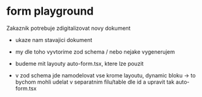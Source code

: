 # form playground

Zakaznik potrebuje zdigitalizovat novy dokument 
* ukaze nam stavajici dokument
* my dle toho vyvtorime zod schema / nebo nejake vygenerujem
* budeme mit layouty auto-form.tsx, ktere lze pouzit

* v zod schema jde namodelovat vse krome layoutu, dynamic bloku -> to bychom mohli udelat v separatnim filu/table dle id a upravit tak auto-form.tsx